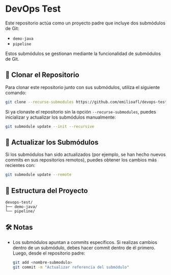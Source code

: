 # DevOps Test

Este repositorio actúa como un proyecto padre que incluye dos submódulos de Git:

- `demo-java`
- `pipeline`

Estos submódulos se gestionan mediante la funcionalidad de submódulos de Git.

## 📆 Clonar el Repositorio

Para clonar este repositorio junto con sus submódulos, utiliza el siguiente comando:

```bash
git clone --recurse-submodules https://github.com/emilioafl/devops-test.git
```

Si ya clonaste el repositorio sin la opción `--recurse-submodules`, puedes inicializar y actualizar los submódulos manualmente:

```bash
git submodule update --init --recursive
```

## 🔄 Actualizar los Submódulos

Si los submódulos han sido actualizados (por ejemplo, se han hecho nuevos commits en sus repositorios remotos), puedes obtener los cambios más recientes con:

```bash
git submodule update --remote
```

## 📁 Estructura del Proyecto

```
devops-test/
├── demo-java/
└── pipeline/
```

## 🛠️ Notas

- Los submódulos apuntan a commits específicos. Si realizas cambios dentro de un submódulo, debes hacer commit dentro de él primero. Luego, desde el repositorio padre:

  ```bash
  git add <nombre-submodulo>
  git commit -m "Actualizar referencia del submódulo"
  ```

